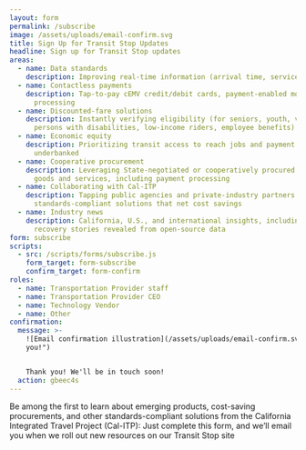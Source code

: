 ```yaml
---
layout: form
permalink: /subscribe
image: /assets/uploads/email-confirm.svg
title: Sign Up for Transit Stop Updates
headline: Sign up for Transit Stop updates
areas:
  - name: Data standards
    description: Improving real-time information (arrival time, service changes)
  - name: Contactless payments
    description: Tap-to-pay cEMV credit/debit cards, payment-enabled mobile wallets,
      processing
  - name: Discounted-fare solutions
    description: Instantly verifying eligibility (for seniors, youth, veterans,
      persons with disabilities, low-income riders, employee benefits)
  - name: Economic equity
    description: Prioritizing transit access to reach jobs and payment methods if
      underbanked
  - name: Cooperative procurement
    description: Leveraging State-negotiated or cooperatively procured contracts for
      goods and services, including payment processing
  - name: Collaborating with Cal-ITP
    description: Tapping public agencies and private-industry partners on innovative
      standards-compliant solutions that net cost savings
  - name: Industry news
    description: California, U.S., and international insights, including COVID-19
      recovery stories revealed from open-source data
form: subscribe
scripts:
  - src: /scripts/forms/subscribe.js
    form_target: form-subscribe
    confirm_target: form-confirm
roles:
  - name: Transportation Provider staff
  - name: Transportation Provider CEO
  - name: Technology Vendor
  - name: Other
confirmation:
  message: >-
    ![Email confirmation illustration](/assets/uploads/email-confirm.svg "Thank
    you!")


    Thank you! We'll be in touch soon!
  action: gbeec4s
---
```

Be among the first to learn about emerging products, cost-saving procurements, and other standards-compliant solutions from the California Integrated Travel Project (Cal-ITP): Just complete this form, and we’ll email you when we roll out new resources on our Transit Stop site